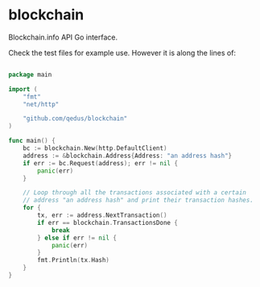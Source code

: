 blockchain
==========

Blockchain.info API Go interface.

Check the test files for example use. However it is along the lines of:

```go

package main

import (
	"fmt"
	"net/http"

	"github.com/qedus/blockchain"
)

func main() {
	bc := blockchain.New(http.DefaultClient)
	address := &blockchain.Address{Address: "an address hash"}
	if err := bc.Request(address); err != nil {
		panic(err)
	}

	// Loop through all the transactions associated with a certain
	// address "an address hash" and print their transaction hashes.
	for {
		tx, err := address.NextTransaction()
		if err == blockchain.TransactionsDone {
			break
		} else if err != nil {
			panic(err)
		}
		fmt.Println(tx.Hash)
	}
}
```
